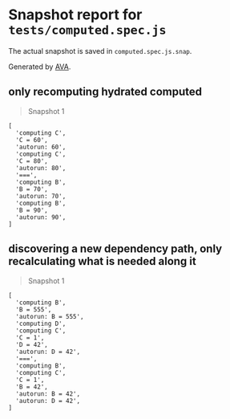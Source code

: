 # Snapshot report for `tests/computed.spec.js`

The actual snapshot is saved in `computed.spec.js.snap`.

Generated by [AVA](https://avajs.dev).

## only recomputing hydrated computed

> Snapshot 1

    [
      'computing C',
      'C = 60',
      'autorun: 60',
      'computing C',
      'C = 80',
      'autorun: 80',
      '===',
      'computing B',
      'B = 70',
      'autorun: 70',
      'computing B',
      'B = 90',
      'autorun: 90',
    ]

## discovering a new dependency path, only recalculating what is needed along it

> Snapshot 1

    [
      'computing B',
      'B = 555',
      'autorun: B = 555',
      'computing D',
      'computing C',
      'C = 1',
      'D = 42',
      'autorun: D = 42',
      '===',
      'computing B',
      'computing C',
      'C = 1',
      'B = 42',
      'autorun: B = 42',
      'autorun: D = 42',
    ]
